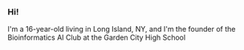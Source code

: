 ### Hi!

I'm a 16-year-old living in Long Island, NY, and I'm the founder of the Bioinformatics AI Club at the Garden City High School
